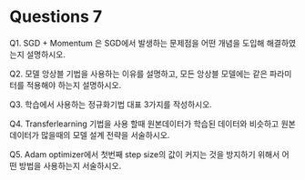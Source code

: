# Questions 7

Q1. SGD + Momentum 은 SGD에서 발생하는 문제점을 어떤 개념을 도입해 해결하였는지 설명하시오.

Q2. 모델 앙상블 기법을 사용하는 이유를 설명하고, 모든 앙상블 모델에는 같은 파라미터를 적용해야 하는지 설명하시오.

Q3. 학습에서 사용하는 정규화기법 대표 3가지를 작성하시오.

Q4. Transferlearning 기법을 사용 할때 원본데이터가 학습된 데이터와 비슷하고 원본데이터가 많을때의 모델 설계 전략을 서술하시오.

Q5. Adam optimizer에서 첫번째 step size의 값이 커지는 것을 방지하기 위해서 어떤 방법을 사용하는지 서술하시오.